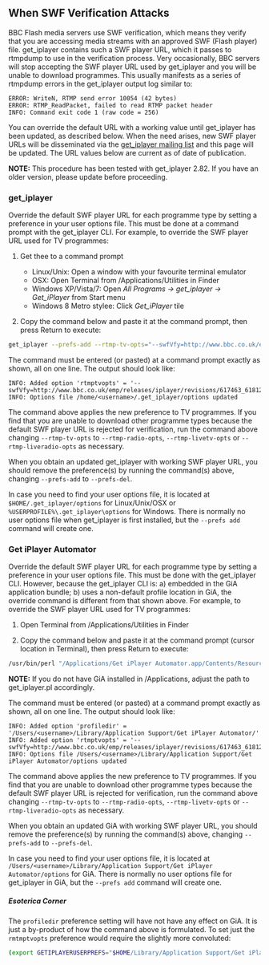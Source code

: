 ## When SWF Verification Attacks

BBC Flash media servers use SWF verification, which means they verify that you are accessing media streams with an approved SWF (Flash player) file. get_iplayer contains such a SWF player URL, which it passes to rtmpdump to use in the verification process. Very occasionally, BBC servers will stop accepting the SWF player URL used by get_iplayer and you will be unable to download programmes.  This usually manifests as a series of rtmpdump errors in the get_iplayer output log similar to:

``` text
ERROR: WriteN, RTMP send error 10054 (42 bytes)
ERROR: RTMP_ReadPacket, failed to read RTMP packet header
INFO: Command exit code 1 (raw code = 256)
```

You can override the default URL with a working value until get_iplayer has been updated, as described below.  When the need arises, new SWF player URLs will be disseminated via the [get_iplayer mailing list](http://lists.infradead.org/mailman/listinfo/get_iplayer) and this page will be updated.  The URL values below are current as of date of publication.

**NOTE:** This procedure has been tested with get_iplayer 2.82.  If you have an older version, please update before proceeding. 

### get_iplayer

Override the default SWF player URL for each programme type by setting a preference in your user options file.  This must be done at a command prompt with the get_iplayer CLI. For example, to override the SWF player URL used for TV programmes:

1. Get thee to a command prompt
    * Linux/Unix: Open a window with your favourite terminal emulator
    * OSX: Open Terminal from /Applications/Utilities in Finder
    * Windows XP/Vista/7: Open *All Programs -> get_iplayer -> Get_iPlayer* from Start menu
    * Windows 8 Metro stylee: Click *Get_iPlayer* tile

2. Copy the command below and paste it at the command prompt, then press Return to execute:

``` bash
get_iplayer --prefs-add --rtmp-tv-opts="--swfVfy=http://www.bbc.co.uk/emp/releases/iplayer/revisions/617463_618125_4/617463_618125_4_emp.swf" 
```

The command must be entered (or pasted) at a command prompt exactly as shown, all on one line.  The output should look like:

``` text
INFO: Added option 'rtmptvopts' = '--swfVfy=http://www.bbc.co.uk/emp/releases/iplayer/revisions/617463_618125_4/617463_618125_4_emp.swf'
INFO: Options file /home/<username>/.get_iplayer/options updated
```

The command above applies the new preference to TV programmes.  If you find that you are unable to download other programme types because the default SWF player URL is rejected for verification, run the command above changing `--rtmp-tv-opts` to `--rtmp-radio-opts`, `--rtmp-livetv-opts` or `--rtmp-liveradio-opts` as necessary.

When you obtain an updated get_iplayer with working SWF player URL, you should remove the preference(s) by running the command(s) above, changing `--prefs-add` to `--prefs-del`.

In case you need to find your user options file, it is located at `$HOME/.get_iplayer/options` for Linux/Unix/OSX or `%USERPROFILE%\.get_iplayer\options` for Windows. There is normally no user options file when get_iplayer is first installed, but the `--prefs add` command will create one.

### Get iPlayer Automator

Override the default SWF player URL for each programme type by setting a preference in your user options file.  This must be done with the get_iplayer CLI.  However, because the get_iplayer CLI is: a) embedded in the GiA application bundle; b) uses a non-default profile location in GiA, the override command is different from that shown above. For example, to override the SWF player URL used for TV programmes:

1. Open Terminal from /Applications/Utilities in Finder

2. Copy the command below and paste it at the command prompt (cursor location in Terminal), then press Return to execute:

``` bash
/usr/bin/perl "/Applications/Get iPlayer Automator.app/Contents/Resources/get_iplayer.pl" --prefs-add  --rtmp-tv-opts="--swfVfy=http://www.bbc.co.uk/emp/releases/iplayer/revisions/617463_618125_4/617463_618125_4_emp.swf" --profile-dir "$HOME/Library/Application Support/Get iPlayer Automator"
```
**NOTE:** If you do not have GiA installed in /Applications, adjust the path to get_iplayer.pl accordingly.

The command must be entered (or pasted) at a command prompt exactly as shown, all on one line. The output should look like:

``` text
INFO: Added option 'profiledir' = '/Users/<username>/Library/Application Support/Get iPlayer Automator/'
INFO: Added option 'rtmptvopts' = '--swfVfy=http://www.bbc.co.uk/emp/releases/iplayer/revisions/617463_618125_4/617463_618125_4_emp.swf'
INFO: Options file /Users/<username>/Library/Application Support/Get iPlayer Automator/options updated
```

The command above applies the new preference to TV programmes.  If you find that you are unable to download other programme types because the default SWF player URL is rejected for verification, run the command above changing `--rtmp-tv-opts` to `--rtmp-radio-opts`, `--rtmp-livetv-opts` or `--rtmp-liveradio-opts` as necessary.

When you obtain an updated GiA with working SWF player URL, you should remove the preference(s) by running the command(s) above, changing `--prefs-add` to `--prefs-del`.

In case you need to find your user options file, it is located at `/Users/<username>/Library/Application Support/Get iPlayer Automator/options` for GiA.  There is normally no user options file for get_iplayer in GiA, but the `--prefs add` command will create one.

##### Esoterica Corner

The `profiledir` preference setting will have not have any effect on GiA.  It is just a by-product of how the command above is formulated.  To set just the `rmtmptvopts` preference would require the slightly more convoluted:

``` bash
(export GETIPLAYERUSERPREFS="$HOME/Library/Application Support/Get iPlayer Automator" GETIPLAYERSYSPREFS="$HOME/Library/Application Support/Get iPlayer Automator" && /usr/bin/perl "/Applications/Get iPlayer Automator.app/Contents/Resources/get_iplayer.pl" --prefs-add --rtmp-tv-opts="--swfVfy=http://www.bbc.co.uk/emp/releases/iplayer/revisions/617463_618125_4/617463_618125_4_emp.swf")
```